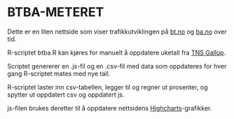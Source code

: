 BTBA-METERET
============

Dette er en liten nettside som viser trafikkutviklingen på <a href="http://bt.no" target="blank">bt.no</a> og <a href="http://ba.no" target="blank">ba.no</a> over tid.

R-scriptet btba.R kan kjøres for manuelt å oppdatere uketall fra <a href="http://tnslistene.no/" target="blank">TNS Gallup</a>.

Scriptet genererer en .js-fil og en .csv-fil med data som oppdateres for hver gang R-scriptet mates med nye tall.

R-scriptet laster inn csv-tabellen, legger til og regner ut prosenter, og spytter ut oppdatert csv og oppdatert js.

js-filen brukes deretter til å oppdatere nettsidens <a href="http://www.highcharts.com/" target="blank">Highcharts</a>-grafikker.


